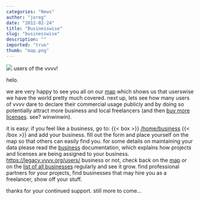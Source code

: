```yaml
---
categories: "News"
author: "joreg"
date: "2012-02-24"
title: "Businesswise"
slug: "businesswise"
description: ""
imported: "true"
thumb: "map.png"
---
```



![](map.png)
users of the vvvv!

helo.

we are very happy to see you all on our [map](https://legacy.vvvv.org/users/) which shows us that userswise we have the world pretty much covered. next up, lets see how many users of vvvv dare to declare their commercial usage publicly and by doing so potentially attract more business and local freelancers (and then [buy more licenses](https://store.vvvv.org/). see? winwinwin).

it is easy: if you feel like a business, go to:
{{< box >}}
[/home/business](https://legacy.vvvv.org/home/business)
{{< /box >}}
and add your business. fill out the form and place yourself on the map so that others can easily find you. for some details on maintaining your data please read the [business](https://legacy.vvvv.org/businesses) documentation, which explains how projects and licenses are being assigned to your business. 
https://legacy.vvvv.org/users/
business or not, check back on the [map](https://legacy.vvvv.org/users) or on the [list of all businesses](https://legacy.vvvv.org/businesses/) regularly and see it grow. find professional partners for your projects, find businesses that may hire you as a freelancer, show off your stuff.

thanks for your continued support. 
still more to come...